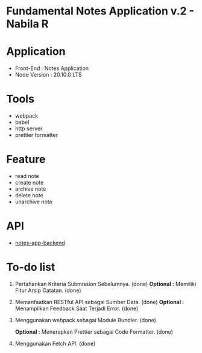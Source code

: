 # Fundamental Notes Application v.2 - Nabila R

# Application

- Front-End : Notes Application
- Node Version : 20.10.0 LTS

# Tools

- webpack
- babel
- http server
- prettier formatter

# Feature

- read note
- create note
- archive note
- delete note
- unarchive note

# API

- [notes-app-backend](https://notes-api.dicoding.dev/v2#/)

# To-do list

1. Pertahankan Kriteria Submission Sebelumnya. (done)
   **Optional :** Memiliki Fitur Arsip Catatan. (done)
2. Memanfaatkan RESTful API sebagai Sumber Data. (done)
   **Optional :** Menampilkan Feedback Saat Terjadi Error. (done)
3. Menggunakan webpack sebagai Module Bundler. (done)

   **Optional :** Menerapkan Prettier sebagai Code Formatter. (done)

4. Menggunakan Fetch API. (done)
